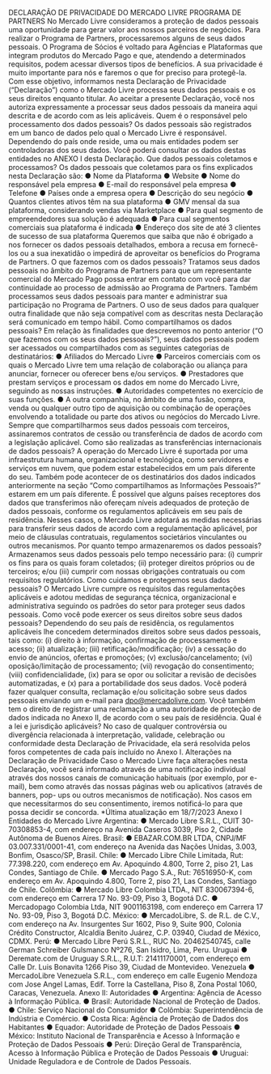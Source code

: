 DECLARAÇÃO DE PRIVACIDADE DO MERCADO LIVRE
PROGRAMA DE PARTNERS
No Mercado Livre consideramos a proteção de dados pessoais uma oportunidade para
gerar valor aos nossos parceiros de negócios. Para realizar o Programa de Partners,
processaremos alguns de seus dados pessoais.
O Programa de Sócios é voltado para Agências e Plataformas que integram produtos do
Mercado Pago e que, atendendo a determinados requisitos, podem acessar diversos
tipos de benefícios.
A sua privacidade é muito importante para nós e faremos o que for preciso para
protegê-la. Com esse objetivo, informamos nesta Declaração de Privacidade
(“Declaração”) como o Mercado Livre processa seus dados pessoais e os seus direitos
enquanto titular.
Ao aceitar a presente Declaração, você nos autoriza expressamente a processar seus
dados pessoais da maneira aqui descrita e de acordo com as leis aplicáveis.
Quem é o responsável pelo processamento dos dados pessoais?
Os dados pessoais são registrados em um banco de dados pelo qual o Mercado Livre é
responsável. Dependendo do país onde reside, uma ou mais entidades podem ser
controladoras dos seus dados. Você poderá consultar os dados destas entidades no
ANEXO I desta Declaração.
Que dados pessoais coletamos e processamos?
Os dados pessoais que coletamos para os fins explicados nesta Declaração são:
● Nome da Plataforma
● Website
● Nome do responsável pela empresa
● E-mail do responsável pela empresa
● Telefone
● Países onde a empresa opera
● Descrição do seu negócio
● Quantos clientes ativos têm na sua plataforma
● GMV mensal da sua plataforma, considerando vendas via Marketplace
● Para qual segmento de empreendedores sua solução é adequada
● Para cual segmentos comerciais sua plataforma é indicada
● Endereço dos site de até 3 clientes de sucesso de sua plataforma
Queremos que saiba que não é obrigado a nos fornecer os dados pessoais detalhados,
embora a recusa em fornecê-los ou a sua inexatidão o impedirá de aproveitar os
benefícios do Programa de Partners.
O que fazemos com os dados pessoais?
Tratamos seus dados pessoais no âmbito do Programa de Partners para que um
representante comercial do Mercado Pago possa entrar em contato com você para dar
continuidade ao processo de admissão ao Programa de Partners.
Também processamos seus dados pessoais para manter e administrar sua participação
no Programa de Partners.
O uso de seus dados para qualquer outra finalidade que não seja compatível com as
descritas nesta Declaração será comunicado em tempo hábil.
Como compartilhamos os dados pessoais?
Em relação às finalidades que descrevemos no ponto anterior (“O que fazemos com os
seus dados pessoais?”), seus dados pessoais podem ser acessados ou compartilhados
com as seguintes categorias de destinatários:
● Afiliados do Mercado Livre
● Parceiros comerciais com os quais o Mercado Livre tem uma relação de
colaboração ou aliança para anunciar, fornecer ou oferecer bens e/ou serviços.
● Prestadores que prestam serviços e processam os dados em nome do Mercado
Livre, seguindo as nossas instruções.
● Autoridades competentes no exercício de suas funções.
● A outra companhia, no âmbito de uma fusão, compra, venda ou qualquer outro tipo
de aquisição ou combinação de operações envolvendo a totalidade ou parte dos
ativos ou negócios do Mercado Livre.
Sempre que compartilharmos seus dados pessoais com terceiros, assinaremos
contratos de cessão ou transferência de dados de acordo com a legislação aplicável.
Como são realizadas as transferências internacionais de dados pessoais?
A operação do Mercado Livre é suportada por uma infraestrutura humana,
organizacional e tecnológica, como servidores e serviços em nuvem, que podem estar
estabelecidos em um país diferente do seu.
Também pode acontecer de os destinatários dos dados indicados anteriormente na
seção “Como compartilhamos as Informações Pessoais?” estarem em um país diferente.
É possível que alguns países receptores dos dados que transferimos não ofereçam
níveis adequados de proteção de dados pessoais, conforme os regulamentos aplicáveis
em seu país de residência.
Nesses casos, o Mercado Livre adotará as medidas necessárias para transferir seus
dados de acordo com a regulamentação aplicável, por meio de cláusulas contratuais,
regulamentos societários vinculantes ou outros mecanismos.
Por quanto tempo armazenaremos os dados pessoais?
Armazenamos seus dados pessoais pelo tempo necessário para: (i) cumprir os fins para
os quais foram coletados; (ii) proteger direitos próprios ou de terceiros; e/ou (iii) cumprir
com nossas obrigações contratuais ou com requisitos regulatórios.
Como cuidamos e protegemos seus dados pessoais?
O Mercado Livre cumpre os requisitos das regulamentações aplicáveis e adotou
medidas de segurança técnica, organizacional e administrativa seguindo os padrões do
setor para proteger seus dados pessoais.
Como você pode exercer os seus direitos sobre seus dados pessoais?
Dependendo do seu país de residência, os regulamentos aplicáveis lhe concedem
determinados direitos sobre seus dados pessoais, tais como: (i) direito à informação,
confirmação de processamento e acesso; (ii) atualização; (iii) retificação/modificação; (iv)
a cessação do envio de anúncios, ofertas e promoções; (v) exclusão/cancelamento; (vi)
oposição/limitação de processamento; (vii) revogação do consentimento; (viii)
confidencialidade, (ix) para se opor ou solicitar a revisão de decisões automatizadas, e
(x) para a portabilidade dos seus dados.
Você poderá fazer qualquer consulta, reclamação e/ou solicitação sobre seus dados
pessoais enviando um e-mail para dpo@mercadolivre.com.
Você também tem o direito de registrar uma reclamação a uma autoridade de proteção
de dados indicada no Anexo II, de acordo com o seu país de residência.
Qual é a lei e jurisdição aplicáveis?
No caso de qualquer controvérsia ou divergência relacionada à interpretação, validade,
celebração ou conformidade desta Declaração de Privacidade, ela será resolvida pelos
foros competentes de cada país incluído no Anexo I.
Alterações na Declaração de Privacidade
Caso o Mercado Livre faça alterações nesta Declaração, você será informado através de
uma notificação individual através dos nossos canais de comunicação habituais (por
exemplo, por e-mail), bem como através das nossas páginas web ou aplicativos (através
de banners, pop- ups ou outros mecanismos de notificação). Nos casos em que
necessitarmos do seu consentimento, iremos notificá-lo para que possa decidir se
concorda.
*Última atualização em 18/7/2023
Anexo I
Entidades do Mercado Livre
Argentina:
● Mercado Libre S.R.L., CUIT 30-70308853-4, com endereço na Avenida Caseros
3039, Piso 2, Cidade Autônoma de Buenos Aires.
Brasil:
● EBAZAR.COM.BR LTDA, CNPJ/MF 03.007.331/0001-41, com endereço na Avenida
das Nações Unidas, 3.003, Bonfim, Osasco/SP, Brasil.
Chile:
● Mercado Libre Chile Limitada, Rut: 77.398.220, com endereço em Av. Apoquindo
4.800, Torre 2, piso 21, Las Condes, Santiago de Chile.
● Mercado Pago S.A., Rut: 76516950-K, com endereço em Av. Apoquindo 4.800,
Torre 2, piso 21, Las Condes, Santiago de Chile.
Colômbia:
● Mercado Libre Colombia LTDA., NIT 830067394-6, com endereço em Carrera 17
No. 93-09, Piso 3, Bogotá D.C.
● Mercadopago Colombia Ltda, NIT 9001163198, com endereço em Carrera 17 No.
93-09, Piso 3, Bogotá D.C.
México:
● MercadoLibre, S. de R.L. de C.V., com endereço na Av. Insurgentes Sur 1602,
Piso 9, Suite 900, Colonia Crédito Constructor, Alcaldía Benito Juárez, C.P.
03940, Ciudad de México, CDMX.
Perú:
● Mercado Libre Perú S.R.L., RUC No. 20462540745, calle German Schreiber
Gulsmanco Nº276, San Isidro, Lima, Peru.
Uruguai
● Deremate.com de Uruguay S.R.L., R.U.T: 21411170001, com endereço em Calle Dr.
Luis Bonavita 1266 Piso 39, Ciudad de Montevideo.
Venezuela
● MercadoLibre Venezuela S.R.L., com endereço em calle Eugenio Mendoza com
Jose Angel Lamas, Edif. Torre la Castellana, Piso 8, Zona Postal 1060, Caracas,
Venezuela.
Anexo II:
Autoridades
● Argentina: Agência de Acesso à Informação Pública.
● Brasil: Autoridade Nacional de Proteção de Dados.
● Chile: Serviço Nacional do Consumidor
● Colômbia: Superintendência de Indústria e Comércio.
● Costa Rica: Agência de Proteção de Dados dos Habitantes
● Equador: Autoridade de Proteção de Dados Pessoais
● México: Instituto Nacional de Transparência e Acesso à Informação e Proteção
de Dados Pessoais
● Perú: Direção Geral de Transparência, Acesso à Informação Pública e Proteção
de Dados Pessoais
● Uruguai: Unidade Reguladora e de Controle de Dados Pessoais.